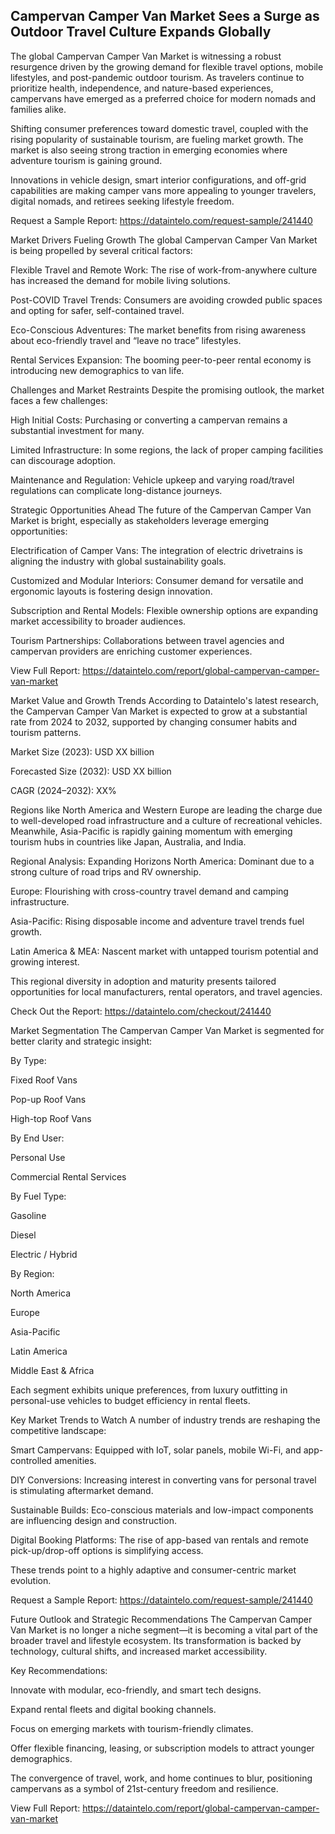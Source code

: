 ## Campervan Camper Van Market Sees a Surge as Outdoor Travel Culture Expands Globally

The global Campervan Camper Van Market is witnessing a robust resurgence driven by the growing demand for flexible travel options, mobile lifestyles, and post-pandemic outdoor tourism. As travelers continue to prioritize health, independence, and nature-based experiences, campervans have emerged as a preferred choice for modern nomads and families alike.

Shifting consumer preferences toward domestic travel, coupled with the rising popularity of sustainable tourism, are fueling market growth. The market is also seeing strong traction in emerging economies where adventure tourism is gaining ground.

Innovations in vehicle design, smart interior configurations, and off-grid capabilities are making camper vans more appealing to younger travelers, digital nomads, and retirees seeking lifestyle freedom.

Request a Sample Report:
https://dataintelo.com/request-sample/241440

Market Drivers Fueling Growth
The global Campervan Camper Van Market is being propelled by several critical factors:

Flexible Travel and Remote Work: The rise of work-from-anywhere culture has increased the demand for mobile living solutions.

Post-COVID Travel Trends: Consumers are avoiding crowded public spaces and opting for safer, self-contained travel.

Eco-Conscious Adventures: The market benefits from rising awareness about eco-friendly travel and “leave no trace” lifestyles.

Rental Services Expansion: The booming peer-to-peer rental economy is introducing new demographics to van life.

Challenges and Market Restraints
Despite the promising outlook, the market faces a few challenges:

High Initial Costs: Purchasing or converting a campervan remains a substantial investment for many.

Limited Infrastructure: In some regions, the lack of proper camping facilities can discourage adoption.

Maintenance and Regulation: Vehicle upkeep and varying road/travel regulations can complicate long-distance journeys.

Strategic Opportunities Ahead
The future of the Campervan Camper Van Market is bright, especially as stakeholders leverage emerging opportunities:

Electrification of Camper Vans: The integration of electric drivetrains is aligning the industry with global sustainability goals.

Customized and Modular Interiors: Consumer demand for versatile and ergonomic layouts is fostering design innovation.

Subscription and Rental Models: Flexible ownership options are expanding market accessibility to broader audiences.

Tourism Partnerships: Collaborations between travel agencies and campervan providers are enriching customer experiences.

View Full Report:
https://dataintelo.com/report/global-campervan-camper-van-market

Market Value and Growth Trends
According to Dataintelo's latest research, the Campervan Camper Van Market is expected to grow at a substantial rate from 2024 to 2032, supported by changing consumer habits and tourism patterns.

Market Size (2023): USD XX billion

Forecasted Size (2032): USD XX billion

CAGR (2024–2032): XX%

Regions like North America and Western Europe are leading the charge due to well-developed road infrastructure and a culture of recreational vehicles. Meanwhile, Asia-Pacific is rapidly gaining momentum with emerging tourism hubs in countries like Japan, Australia, and India.

Regional Analysis: Expanding Horizons
North America: Dominant due to a strong culture of road trips and RV ownership.

Europe: Flourishing with cross-country travel demand and camping infrastructure.

Asia-Pacific: Rising disposable income and adventure travel trends fuel growth.

Latin America & MEA: Nascent market with untapped tourism potential and growing interest.

This regional diversity in adoption and maturity presents tailored opportunities for local manufacturers, rental operators, and travel agencies.

Check Out the Report:
https://dataintelo.com/checkout/241440

Market Segmentation
The Campervan Camper Van Market is segmented for better clarity and strategic insight:

By Type:

Fixed Roof Vans

Pop-up Roof Vans

High-top Roof Vans

By End User:

Personal Use

Commercial Rental Services

By Fuel Type:

Gasoline

Diesel

Electric / Hybrid

By Region:

North America

Europe

Asia-Pacific

Latin America

Middle East & Africa

Each segment exhibits unique preferences, from luxury outfitting in personal-use vehicles to budget efficiency in rental fleets.

Key Market Trends to Watch
A number of industry trends are reshaping the competitive landscape:

Smart Campervans: Equipped with IoT, solar panels, mobile Wi-Fi, and app-controlled amenities.

DIY Conversions: Increasing interest in converting vans for personal travel is stimulating aftermarket demand.

Sustainable Builds: Eco-conscious materials and low-impact components are influencing design and construction.

Digital Booking Platforms: The rise of app-based van rentals and remote pick-up/drop-off options is simplifying access.

These trends point to a highly adaptive and consumer-centric market evolution.

Request a Sample Report:
https://dataintelo.com/request-sample/241440

Future Outlook and Strategic Recommendations
The Campervan Camper Van Market is no longer a niche segment—it is becoming a vital part of the broader travel and lifestyle ecosystem. Its transformation is backed by technology, cultural shifts, and increased market accessibility.

Key Recommendations:

Innovate with modular, eco-friendly, and smart tech designs.

Expand rental fleets and digital booking channels.

Focus on emerging markets with tourism-friendly climates.

Offer flexible financing, leasing, or subscription models to attract younger demographics.

The convergence of travel, work, and home continues to blur, positioning campervans as a symbol of 21st-century freedom and resilience.

View Full Report:
https://dataintelo.com/report/global-campervan-camper-van-market
